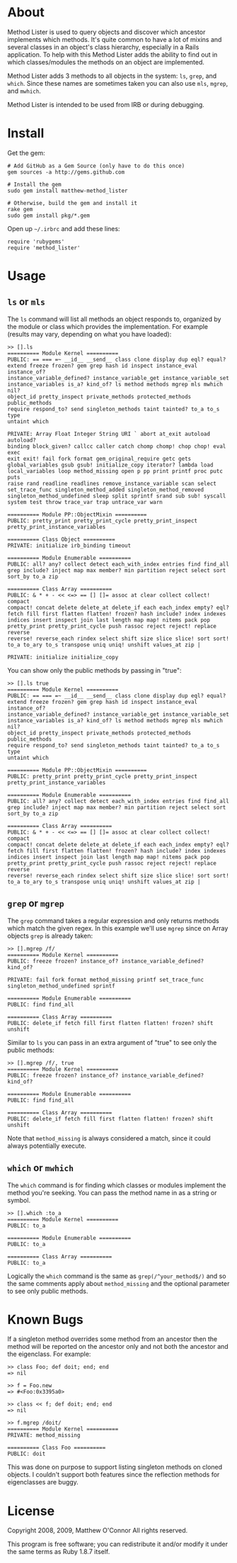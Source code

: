 About
=====

Method Lister is used to query objects and discover which ancestor implements
which methods. It's quite common to have a lot of mixins and several classes
in an object's class hierarchy, especially in a Rails application. To help
with this Method Lister adds the ability to find out in which classes/modules
the methods on an object are implemented.

Method Lister adds 3 methods to all objects in the system: `ls`, `grep`, and
`which`. Since these names are sometimes taken you can also use `mls`,
`mgrep`, and `mwhich`.  

Method Lister is intended to be used from IRB or during debugging.

Install
=======

Get the gem:

    # Add GitHub as a Gem Source (only have to do this once)
    gem sources -a http://gems.github.com
    
    # Install the gem
    sudo gem install matthew-method_lister
    
    # Otherwise, build the gem and install it
    rake gem
    sudo gem install pkg/*.gem

Open up `~/.irbrc` and add these lines:

    require 'rubygems'
    require 'method_lister'
    
Usage
=====

`ls` or `mls`
-------------

The `ls` command will list all methods an object responds to, organized by the
module or class which provides the implementation. For example (results may
vary, depending on what you have loaded):

    >> [].ls
    ========== Module Kernel ==========
    PUBLIC: == === =~ __id__ __send__ class clone display dup eql? equal?
    extend freeze frozen? gem grep hash id inspect instance_eval instance_of?
    instance_variable_defined? instance_variable_get instance_variable_set
    instance_variables is_a? kind_of? ls method methods mgrep mls mwhich nil?
    object_id pretty_inspect private_methods protected_methods public_methods
    require respond_to? send singleton_methods taint tainted? to_a to_s type
    untaint which

    PRIVATE: Array Float Integer String URI ` abort at_exit autoload autoload?
    binding block_given? callcc caller catch chomp chomp! chop chop! eval exec
    exit exit! fail fork format gem_original_require getc gets
    global_variables gsub gsub! initialize_copy iterator? lambda load
    local_variables loop method_missing open p pp print printf proc putc puts
    raise rand readline readlines remove_instance_variable scan select
    set_trace_func singleton_method_added singleton_method_removed
    singleton_method_undefined sleep split sprintf srand sub sub! syscall
    system test throw trace_var trap untrace_var warn

    ========== Module PP::ObjectMixin ==========
    PUBLIC: pretty_print pretty_print_cycle pretty_print_inspect
    pretty_print_instance_variables

    ========== Class Object ==========
    PRIVATE: initialize irb_binding timeout

    ========== Module Enumerable ==========
    PUBLIC: all? any? collect detect each_with_index entries find find_all
    grep include? inject map max member? min partition reject select sort
    sort_by to_a zip

    ========== Class Array ==========
    PUBLIC: & * + - << <=> == [] []= assoc at clear collect collect! compact
    compact! concat delete delete_at delete_if each each_index empty? eql?
    fetch fill first flatten flatten! frozen? hash include? index indexes
    indices insert inspect join last length map map! nitems pack pop
    pretty_print pretty_print_cycle push rassoc reject reject! replace reverse
    reverse! reverse_each rindex select shift size slice slice! sort sort!
    to_a to_ary to_s transpose uniq uniq! unshift values_at zip |

    PRIVATE: initialize initialize_copy

You can show only the public methods by passing in "true":

    >> [].ls true
    ========== Module Kernel ==========
    PUBLIC: == === =~ __id__ __send__ class clone display dup eql? equal?
    extend freeze frozen? gem grep hash id inspect instance_eval instance_of?
    instance_variable_defined? instance_variable_get instance_variable_set
    instance_variables is_a? kind_of? ls method methods mgrep mls mwhich nil?
    object_id pretty_inspect private_methods protected_methods public_methods
    require respond_to? send singleton_methods taint tainted? to_a to_s type
    untaint which

    ========== Module PP::ObjectMixin ==========
    PUBLIC: pretty_print pretty_print_cycle pretty_print_inspect
    pretty_print_instance_variables

    ========== Module Enumerable ==========
    PUBLIC: all? any? collect detect each_with_index entries find find_all
    grep include? inject map max member? min partition reject select sort
    sort_by to_a zip

    ========== Class Array ==========
    PUBLIC: & * + - << <=> == [] []= assoc at clear collect collect! compact
    compact! concat delete delete_at delete_if each each_index empty? eql?
    fetch fill first flatten flatten! frozen? hash include? index indexes
    indices insert inspect join last length map map! nitems pack pop
    pretty_print pretty_print_cycle push rassoc reject reject! replace reverse
    reverse! reverse_each rindex select shift size slice slice! sort sort!
    to_a to_ary to_s transpose uniq uniq! unshift values_at zip |

`grep` or `mgrep`
-----------------

The `grep` command takes a regular expression and only returns methods which
match the given regex. In this example we'll use `mgrep` since on Array
objects `grep` is already taken:

    >> [].mgrep /f/
    ========== Module Kernel ==========
    PUBLIC: freeze frozen? instance_of? instance_variable_defined? kind_of?

    PRIVATE: fail fork format method_missing printf set_trace_func
    singleton_method_undefined sprintf

    ========== Module Enumerable ==========
    PUBLIC: find find_all

    ========== Class Array ==========
    PUBLIC: delete_if fetch fill first flatten flatten! frozen? shift unshift

Similar to `ls` you can pass in an extra argument of "true" to see only the
public methods:

    >> [].mgrep /f/, true
    ========== Module Kernel ==========
    PUBLIC: freeze frozen? instance_of? instance_variable_defined? kind_of?

    ========== Module Enumerable ==========
    PUBLIC: find find_all

    ========== Class Array ==========
    PUBLIC: delete_if fetch fill first flatten flatten! frozen? shift unshift

Note that `method_missing` is always considered a match, since it could always
potentially execute.

`which` or `mwhich`
-------------------

The `which` command is for finding which classes or modules implement the
method you're seeking. You can pass the method name in as a string or symbol.

    >> [].which :to_a
    ========== Module Kernel ==========
    PUBLIC: to_a

    ========== Module Enumerable ==========
    PUBLIC: to_a

    ========== Class Array ==========
    PUBLIC: to_a

Logically the `which` command is the same as `grep(/^your_method$/)` and so
the same comments apply about `method_missing` and the optional parameter to
see only public methods.

Known Bugs
==========

If a singleton method overrides some method from an ancestor then the method
will be reported on the ancestor only and not both the ancestor and the
eigenclass. For example:

    >> class Foo; def doit; end; end
    => nil

    >> f = Foo.new
    => #<Foo:0x3395a0>

    >> class << f; def doit; end; end
    => nil

    >> f.mgrep /doit/
    ========== Module Kernel ==========
    PRIVATE: method_missing

    ========== Class Foo ==========
    PUBLIC: doit
  
This was done on purpose to support listing singleton methods on cloned
objects. I couldn't support both features since the reflection methods for
eigenclasses are buggy.

License
=======

Copyright 2008, 2009, Matthew O'Connor All rights reserved.

This program is free software; you can redistribute it and/or modify it under
the same terms as Ruby 1.8.7 itself.